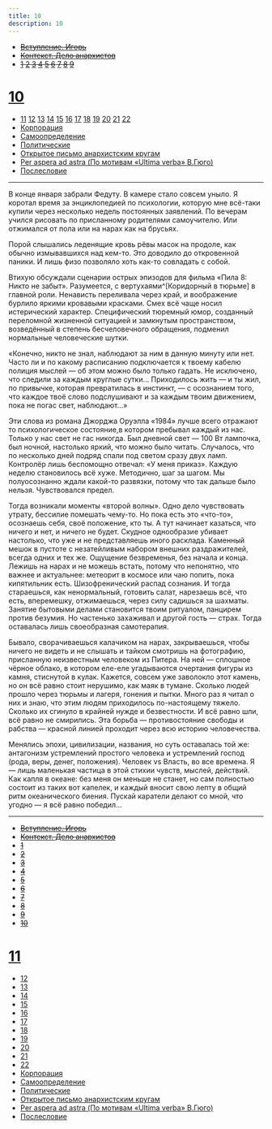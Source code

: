 ```yaml
---
title: 10
description: 10
---
```


- ~~[Вступление. Игорь](./1.md)~~
- ~~[Контекст. Дело анархистов](./2.md)~~
- ~~[1](./3.md)  [2](./4.md)  [3](./5.md)  [4](./6.md)  [5](./7.md)  [6](./8.md)  [7](./9.md)  [8](./10.md)  [9](./11.md)~~
# [10](./12.md)  
- [11](./13.md)  [12](./14.md)  [13](./15.md)  [14](./16.md)  [15](./17.md)  [16](./18.md)  [17](./19.md)  [18](./20.md)  [19](./21.md)  [20](./22.md)  [21](./23.md)  [22](./24.md)
- [Корпорация](./25.md)
- [Самоопределение](./26.md)
- [Политические](./27.md)
- [Открытое письмо анархистским кругам](./28.md)
- [Per aspera ad astra (По мотивам «Ultima verba» В.Гюго)](./29.md)
- [Послесловие](./30.md)

---

В конце января забрали Федуту. В камере стало совсем уныло. Я коротал время за энциклопедией по психологии, которую мне всё-таки купили через несколько недель постоянных заявлений. По вечерам учился рисовать по присланному родителями самоучителю. Или отжимался от пола или на нарах как на брусьях.

Порой слышались леденящие кровь рёвы масок на продоле, как обычно измывавшихся над кем-то. Это доводило до откровенной паники. И лишь физо позволяло хоть как-то совладать c собой.

Втихую обсуждали сценарии острых эпизодов для фильма «Пила 8: Никто не забыт». Разумеется, с вертухаями^[Коридорный в тюрьме] в главной роли. Ненависть переливала через край, и воображение бурлило яркими кровавыми красками. Смех всё чаще носил истерический характер. Специфический тюремный юмор, созданный переломной жизненной ситуацией и замкнутым пространством, возведённый в степень бесчеловечного обращения, подменил нормальные человеческие шутки.

«Конечно, никто не знал, наблюдают за ним в данную минуту или нет. Часто ли и по какому расписанию подключается к твоему кабелю полиция мыслей — об этом можно было только гадать. Не исключено, что следили за каждым круглые сутки… Приходилось жить — и ты жил, по привычке, которая превратилась в инстинкт, — с осознанием того, что каждое твоё слово подслушивают и за каждым твоим движением, пока не погас свет, наблюдают…»

Эти слова из романа Джорджа Оруэлла «1984» лучше всего отражают то психологическое состояние,в котором пребывал каждый из нас. Только у нас свет не гас никогда. Был дневной свет — 100 Вт лампочка, был ночной, настолько яркий, что можно было читать. Случалось, что по несколько дней подряд спали под светом сразу двух ламп. Контролёр лишь беспомощно отвечал: «У меня приказ». Каждую неделю становилось всё хуже. Методично, шаг за шагом. Мы полуосознанно ждали какой-то развязки, потому что так дальше было нельзя. Чувствовался предел.

Тогда возникали моменты «второй волны». Одно дело чувствовать утрату, бессилие помешать чему-то. Но пока есть это «что-то», осознаешь себя, своё положение, кто ты. А тут начинает казаться, что ничего и нет, и ничего не будет. Скудное однообразие убивает настолько, что уже и не представляешь иного расклада. Каменный мешок в пустоте с незатейливым набором внешних раздражителей, всегда одних и тех же. Ощущение безвременья, без начала и конца. Лежишь на нарах и не можешь встать, потому что непонятно, что важнее и актуальнее: метеорит в космосе или чаю попить, пока кипятильник есть. Шизофренический распад сознания. И тогда стараешься, как ненормальный, готовить салат, нарезаешь всё, что есть, вперемешку, отжимаешься, через силу садишься за шахматы. Занятие бытовыми делами становится твоим ритуалом, панцирем против безумия. Но частенько захаживал и другой гость — страх. Тогда оставалась лишь своеобразная самотерапия.

Бывало, сворачиваешься калачиком на нарах, закрываешься, чтобы ничего не видеть и не слышать и тайком смотришь на фотографию, присланную неизвестным человеком из Питера. На ней — сплошное чёрное облако, в котором еле-еле угадываются очертания фигуры из камня, стиснутой в кулак. Кажется, совсем уже заволокло этот камень, но он всё равно стоит нерушимо, как маяк в тумане. Сколько людей прошло через тюрьмы и лагеря, гонения и пытки. Много раз я читал о них и знаю, что этим людям приходилось по-настоящему тяжело. Сколько их сгинуло в крайней нужде и безвестности. И всё равно шли, всё равно не смирились. Эта борьба — противостояние свободы и рабства — красной линией проходит через всю историю человечества.

Менялись эпохи, цивилизации, названия, но суть оставалась той же: антагонизм устремлений простого человека и устремлений господ (рода, веры, денег, положения). Человек vs Власть, во все времена. Я — лишь маленькая частица в этой стихии чувств, мыслей, действий. Как капля в океане: без меня он меньше не станет, но сам полностью состоит из таких вот капелек, и каждый вносит свою лепту в общий ритм океанического биения. Пускай каратели делают со мной, что угодно — я всё равно победил…


---

- ~~[Вступление. Игорь](./1.md)~~
- ~~[Контекст. Дело анархистов](./2.md)~~
- ~~[1](./3.md)~~
- ~~[2](./4.md)~~
- ~~[3](./5.md)~~
- ~~[4](./6.md)~~
- ~~[5](./7.md)~~
- ~~[6](./8.md)~~
- ~~[7](./9.md)~~
- ~~[8](./10.md)~~
- ~~[9](./11.md)~~
- ~~[10](./12.md)~~
# [11](./13.md)
- [12](./14.md)
- [13](./15.md)
- [14](./16.md)
- [15](./17.md)
- [16](./18.md)
- [17](./19.md)
- [18](./20.md)
- [19](./21.md)
- [20](./22.md)
- [21](./23.md)
- [22](./24.md)
- [Корпорация](./25.md)
- [Самоопределение](./26.md)
- [Политические](./27.md)
- [Открытое письмо анархистским кругам](./28.md)
- [Per aspera ad astra (По мотивам «Ultima verba» В.Гюго)](./29.md)
- [Послесловие](./30.md)
